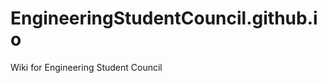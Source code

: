 EngineeringStudentCouncil.github.io
===================================

Wiki for Engineering Student Council
